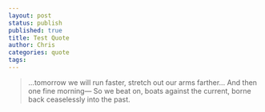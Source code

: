 ```yaml
---
layout: post
status: publish
published: true
title: Test Quote
author: Chris
categories: quote
tags:
---
```


> <i class="fa fa-quote-left fa-2x fa-pull-left fa-border"></i>
...tomorrow we will run faster, stretch out our arms farther...
And then one fine morning— So we beat on, boats against the
current, borne back ceaselessly into the past.
